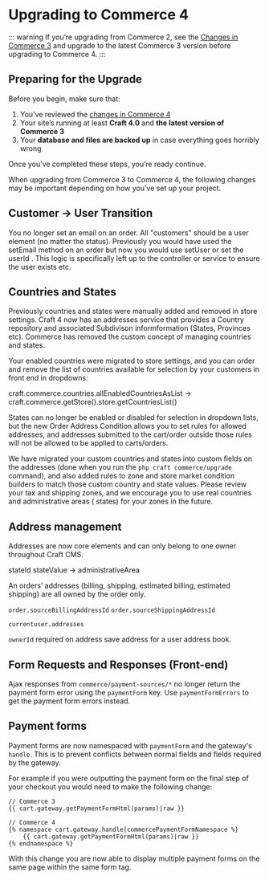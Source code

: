 # Upgrading to Commerce 4

::: warning
If you’re upgrading from Commerce 2, see
the [Changes in Commerce 3](https://craftcms.com/docs/commerce/3.x/upgrading.html) and upgrade to the latest Commerce 3
version before upgrading to Commerce 4.
:::

## Preparing for the Upgrade

Before you begin, make sure that:

1. You’ve reviewed the [changes in Commerce 4](https://github.com/craftcms/commerce/blob/master/CHANGELOG.md#400)
2. Your site’s running at least **Craft 4.0** and **the latest version of Commerce 3**
3. Your **database and files are backed up** in case everything goes horribly wrong

Once you’ve completed these steps, you’re ready continue.

When upgrading from Commerce 3 to Commerce 4, the following changes may be important depending on how you’ve set up your
project.

## Customer → User Transition

You no longer set an email on an order. All "customers" should be a user element (no matter the status). Previously you
would have used the setEmail method on an order but now you would use setUser or set the userId . This logic is
specifically left up to the controller or service to ensure the user exists etc.

## Countries and States

Previously countries and states were manually added and removed in store settings. Craft 4 now has an addresses service
that provides a Country repository and associated Subdivison informformation (States, Provinces etc). Commerce has
removed the custom concept of managing countries and states.

Your enabled countries were migrated to store settings, and you can order and remove the list of countries available for
selection by your customers in front end in dropdowns:

craft.commerce.countries.allEnabledCountriesAsList → craft.commerce.getStore().store.getCountriesList()

States can no longer be enabled or disabled for selection in dropdown lists, but the new Order Address Condition allows
you to set rules for allowed addresses, and addresses submitted to the cart/order outside those rules will not be
allowed to be applied to carts/orders.

We have migrated your custom countries and states into custom fields on the addresses (done when you run the `php craft commerce/upgrade`
command), and also added rules to zone and store market condition builders to match those custom country and state
values. Please review your tax and shipping zones, and we encourage you to use real countries and administrative areas (
states) for your zones in the future.

## Address management

Addresses are now core elements and can only belong to one owner throughout Craft CMS.

stateId stateValue -> administrativeArea

An orders’ addresses (billing, shipping, estimated billing, estimated shipping) are all owned by the order only.

`order.sourceBillingAddressId`
`order.sourceShippingAddressId`

`currentuser.addresses`

`ownerId` required on address save address for a user address book.


## Form Requests and Responses (Front-end)

Ajax responses from `commerce/payment-sources/*` no longer return the payment form error using the `paymentForm` key.
Use `paymentFormErrors` to get the payment form errors instead.

## Payment forms

Payment forms are now namespaced with `paymentForm` and the gateway's `handle`. This is to prevent conflicts between
normal fields and fields required by the gateway.

For example if you were outputting the payment form on the final step of your checkout you would need to make the
following change:

```
// Commerce 3
{{ cart.gateway.getPaymentFormHtml(params)|raw }}

// Commerce 4
{% namespace cart.gateway.handle|commercePaymentFormNamespace %}
    {{ cart.gateway.getPaymentFormHtml(params)|raw }}
{% endnamespace %}
```

With this change you are now able to display multiple payment forms on the same page within the same form tag.